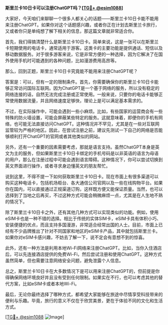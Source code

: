 **斯里兰卡10日卡可以注册ChatGPT吗？[[TG💪+ @esim1088](https://t.me/s/esim1088)]**

大家好，今天咱们来聊聊一个很多人都关心的话题——斯里兰卡10日卡能不能用来注册ChatGPT。如果你对这个话题感兴趣，或者你正在计划去斯里兰卡旅行，又或者你只是单纯想了解下相关的信息，那这篇文章就非常适合你。

首先，我们得搞清楚什么是斯里兰卡10日卡。简单来说，这是一张可以在斯里兰卡短期使用的电话卡，通常适用于游客。这类卡的主要功能是提供通话、短信以及移动数据服务。对于很多游客来说，它是非常方便的一种选择，因为它解决了在国外使用手机时可能遇到的各种问题，比如漫游费用高昂等。

那么，回到正题，斯里兰卡10日卡究竟能不能用来注册ChatGPT呢？

答案是：可以，但有一定的限制条件。首先，你需要确保你的斯里兰卡10日卡能够正常访问国际互联网。因为ChatGPT是一个基于网络的服务，所以没有稳定的网络连接的话，自然无法完成注册或正常使用。一般来说，只要你的电话卡能够正常使用数据流量，并且网络速度足够快，理论上是可以满足基本需求的。

不过，在实际操作中，可能会遇到一些小麻烦。比如，有些国家的运营商会有一些特殊的防火墙设置，可能会屏蔽某些特定的服务。这就意味着，即便你的手机有网络，也可能无法直接访问ChatGPT。这种情况并不罕见，尤其是在一些对互联网监管较为严格的地区。因此，在尝试注册之前，建议先测试一下自己的网络是否能够顺利打开ChatGPT的官网或者其他类似的网站。

另外，还有一个重要的因素需要考虑，那就是语言支持。虽然ChatGPT本身是英文为主的服务，但如果斯里兰卡10日卡绑定的手机号码是以非英语的语言为母语的用户，那么在注册过程中可能会遇到语言障碍。这种情况下，你可以尝试切换到英文界面进行操作，或者寻求身边懂英文的朋友帮忙。

说到这里，不得不提一下如何获取斯里兰卡10日卡。现在市面上有很多渠道可以购买这种电话卡，包括机场柜台、各大通信公司官网以及一些在线购物平台。如果你在国内，可以直接通过正规渠道订购，这样既方便又能保证质量。当然，也可以选择到了当地之后再买，不过这种方式可能会稍微麻烦一点，尤其是在人生地不熟的情况下。

除了斯里兰卡10日卡之外，还有其他几种方式可以实现类似的功能。例如，使用eSIM卡也是一种不错的选择。相比于传统的实体SIM卡，eSIM卡具有体积小巧、安装便捷的优点，而且支持多国漫游，非常适合经常出国的人士。目前，市面上已经有不少品牌推出了针对不同国家和地区的eSIM卡产品，其中就包括斯里兰卡。如果你对eSIM卡感兴趣，不妨去了解一下，说不定会有意想不到的惊喜。

此外，还有一种方法是利用本地Wi-Fi网络来注册ChatGPT。比如，当你入住酒店后，可以先连接酒店提供的免费Wi-Fi，然后尝试注册和使用ChatGPT。这种方式虽然简单，但也需要注意网络安全问题，避免泄露个人信息。

总之，斯里兰卡10日卡在大多数情况下是可以用来注册ChatGPT的，但前提是你得确保网络环境良好并且没有受到任何限制。如果实在不行，也可以考虑其他的替代方案，比如eSIM卡或者本地Wi-Fi。

最后，无论你最终选择了哪种方式，都希望大家能够在旅途中尽情享受科技带来的便利与乐趣。毕竟，旅行的意义不仅在于欣赏美景，更在于体验不同的文化和生活方式。

[[TG💪+ @esim1088](https://t.me/s/esim1088) ![Image](https://i.postimg.cc/4NQfJmqS/Snipaste-2025-05-13-00-14-12.png)]